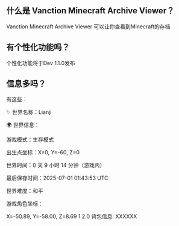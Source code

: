 ## 什么是 Vanction Minecraft Archive Viewer？

Vanction Minecraft Archive Viewer 可以让你查看到Minecraft的存档

## 有个性化功能吗？

个性化功能将于Dev 1.1.0发布

## 信息多吗？
 有这些：

 ✨ 世界名称：Lianji

🌍 世界信息：

  游戏模式：生存模式
  
  出生点坐标：X=0, Y=-60, Z=0
  
  世界时间：0 天 9 小时 14 分钟（游戏内）
  
  最后保存时间：2025-07-01 01:43:53 UTC
  
  世界难度：和平
  
游戏角色坐标：

  X=-50.89, Y=-58.00, Z=8.69
  1.2.0
  背包信息:
  XXXXXX
